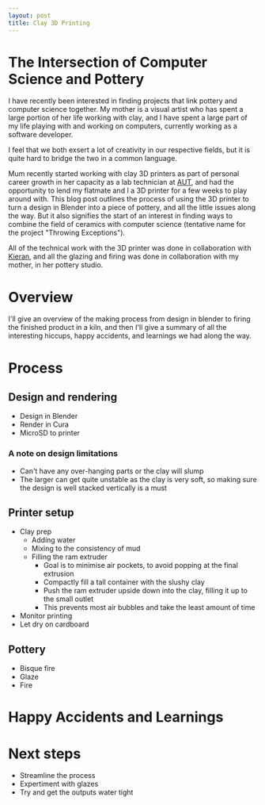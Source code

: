 ```yaml
---
layout: post
title: Clay 3D Printing
---
```


# The Intersection of Computer Science and Pottery

I have recently been interested in finding projects that link pottery and computer science together. My mother is a visual artist who has spent a large portion of her life working with clay, and I have spent a large part of my life playing with and working on computers, currently working as a software developer.

I feel that we both exsert a lot of creativity in our respective fields, but it is quite hard to bridge the two in a common language. 

Mum recently started working with clay 3D printers as part of personal career growth in her capacity as a lab technician at [AUT](https://www.aut.ac.nz/), and had the opportunity to lend my flatmate and I a 3D printer for a few weeks to play around with. This blog post outlines the process of using the 3D printer to turn a design in Blender into a piece of pottery, and all the little issues along the way. But it also signifies the start of an interest in finding ways to combine the field of ceramics with computer science (tentative name for the project "Throwing Exceptions").

All of the technical work with the 3D printer was done in collaboration with [Kieran](https://www.linkedin.com/in/kieran-hitchcock/), and all the glazing and firing was done in collaboration with my mother, in her pottery studio.

# Overview

I'll give an overview of the making process from design in blender to firing the finished product in a kiln, and then I'll give a summary of all the interesting hiccups, happy accidents, and learnings we had along the way.

# Process

## Design and rendering

* Design in Blender
* Render in Cura
* MicroSD to printer

### A note on design limitations

* Can't have any over-hanging parts or the clay will slump
* The larger can get quite unstable as the clay is very soft, so making sure the design is well stacked vertically is a must

## Printer setup

* Clay prep
  * Adding water
  * Mixing to the consistency of mud
  * Filling the ram extruder
    * Goal is to minimise air pockets, to avoid popping at the final extrusion 
    * Compactly fill a tall container with the slushy clay
    * Push the ram extruder upside down into the clay, filling it up to the small outlet
    * This prevents most air bubbles and take the least amount of time
* Monitor printing
* Let dry on cardboard

## Pottery

* Bisque fire
* Glaze
* Fire


# Happy Accidents and Learnings

# Next steps

* Streamline the process
* Expertiment with glazes
* Try and get the outputs water tight
